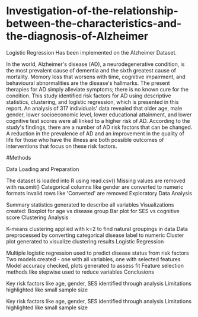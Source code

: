 # Investigation-of-the-relationship-between-the-characteristics-and-the-diagnosis-of-Alzheimer
Logistic Regression Has been implemented on the Alzheimer Dataset.

In the world, Alzheimer's disease (AD), a neurodegenerative condition, is the most prevalent 
cause of dementia and the sixth greatest cause of mortality. Memory loss that worsens with 
time, cognitive impairment, and behavioural abnormalities are the disease's hallmarks. The 
present therapies for AD simply alleviate symptoms; there is no known cure for the 
condition.
This study identified risk factors for AD using descriptive statistics, clustering, and logistic 
regression, which is presented in this report. An analysis of 317 individuals' data revealed 
that older age, male gender, lower socioeconomic level, lower educational attainment, and 
lower cognitive test scores were all linked to a higher risk of AD.
According to the study's findings, there are a number of AD risk factors that can be changed. 
A reduction in the prevalence of AD and an improvement in the quality of life for those who 
have the illness are both possible outcomes of interventions that focus on these risk factors.

#Methods

Data Loading and Preparation

The dataset is loaded into R using read.csv()
Missing values are removed with na.omit()
Categorical columns like gender are converted to numeric formats
Invalid rows like 'Converted' are removed
Exploratory Data Analysis

Summary statistics generated to describe all variables
Visualizations created:
Boxplot for age vs disease group
Bar plot for SES vs cognitive score
Clustering Analysis

K-means clustering applied with k=2 to find natural groupings in data
Data preprocessed by converting categorical disease label to numeric
Cluster plot generated to visualize clustering results
Logistic Regression

Multiple logistic regression used to predict disease status from risk factors
Two models created - one with all variables, one with selected features
Model accuracy checked, plots generated to assess fit
Feature selection methods like stepwise used to reduce variables
Conclusions

Key risk factors like age, gender, SES identified through analysis
Limitations highlighted like small sample size


Key risk factors like age, gender, SES identified through analysis
Limitations highlighted like small sample size
